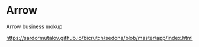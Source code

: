 # Arrow
Arrow business mokup

https://sardormutalov.github.io/bicrutch/sedona/blob/master/app/index.html
